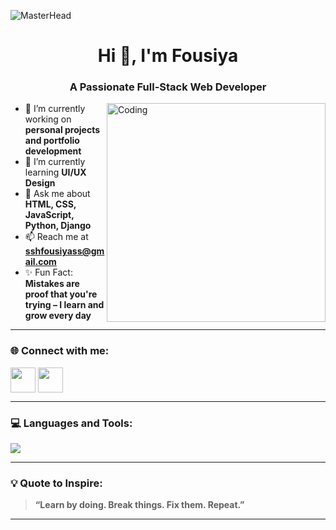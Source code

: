 ![MasterHead](https://readme-typing-svg.herokuapp.com/?lines=Hi+I'm+Fousiya;Full-Stack+Web+Developer;UI/UX+Designer;Let’s+build+something+amazing!&center=true&width=500)


<h1 align="center">Hi 👋, I'm Fousiya</h1>
<h3 align="center">A Passionate Full-Stack Web Developer</h3>

<img align="right" alt="Coding" width="350" src="">

- 🔭 I’m currently working on **personal projects and portfolio development**
- 🌱 I’m currently learning **UI/UX Design**
- 💬 Ask me about **HTML, CSS, JavaScript, Python, Django**
- 📫 Reach me at **sshfousiyass@gmail.com**
- ✨ Fun Fact: **Mistakes are proof that you're trying – I learn and grow every day**

---

### 🌐 Connect with me:
<p align="left">
  <a href="https://www.linkedin.com/in/fousi2604/" target="_blank"><img align="center" src="https://skillicons.dev/icons?i=linkedin" height="40" /></a>
  <a href="mailto:sshfousiyass@gmail.com" target="_blank"><img align="center" src="https://skillicons.dev/icons?i=gmail" height="40" /></a>
</p>

---

### 💻 Languages and Tools:
<p align="left">
  <img src="https://skillicons.dev/icons?i=html,css,js,bootstrap,react,python,django,mysql,figma" />
</p>

---

### 💡 Quote to Inspire:
> **“Learn by doing. Break things. Fix them. Repeat.”**

---







